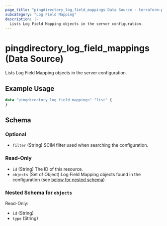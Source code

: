 ```yaml
---
page_title: "pingdirectory_log_field_mappings Data Source - terraform-provider-pingdirectory"
subcategory: "Log Field Mapping"
description: |-
  Lists Log Field Mapping objects in the server configuration.
---
```


# pingdirectory_log_field_mappings (Data Source)

Lists Log Field Mapping objects in the server configuration.

## Example Usage

```terraform
data "pingdirectory_log_field_mappings" "list" {
}
```

<!-- schema generated by tfplugindocs -->
## Schema

### Optional

- `filter` (String) SCIM filter used when searching the configuration.

### Read-Only

- `id` (String) The ID of this resource.
- `objects` (Set of Object) Log Field Mapping objects found in the configuration (see [below for nested schema](#nestedatt--objects))

<a id="nestedatt--objects"></a>
### Nested Schema for `objects`

Read-Only:

- `id` (String)
- `type` (String)

